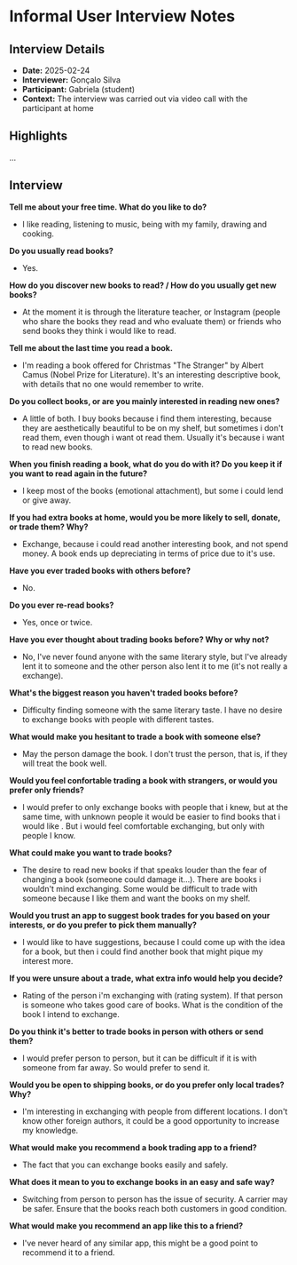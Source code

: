 # Informal User Interview Notes 
## Interview Details 
- **Date:** 2025-02-24 
- **Interviewer:** Gonçalo Silva 
- **Participant:** Gabriela (student)
- **Context:** The interview was carried out via video call with the participant at home 


## Highlights

...

## Interview
    
**Tell me about your free time. What do you like to do?**
- I like reading, listening to music, being with my family, drawing and cooking.

**Do you usually read books?**
- Yes.

**How do you discover new books to read? / How do you usually get new books?**
- At the moment it is through the literature teacher, or Instagram (people who share the books they read and who evaluate them)
or friends who send books they think i would like to read.

**Tell me about the last time you read a book.**
- I'm reading a book offered for Christmas "The Stranger" by Albert Camus (Nobel Prize for Literature).
It's an interesting descriptive book, with details that no one would remember to write.

**Do you collect books, or are you mainly interested in reading new ones?**
- A little of both. I buy books because i find them interesting, because they are aesthetically beautiful to be on my shelf, 
but sometimes i don't read them, even though i want ot read them.
Usually it's because i want to read new books.

**When you finish reading a book, what do you do with it? Do you keep it if you want to read again in the future?**
- I keep most of the books (emotional attachment), but some i could lend or give away.

**If you had extra books at home, would you be more likely to sell, donate, or trade them? Why?**
- Exchange, because i could read another interesting book, and not spend money.
A book ends up depreciating in terms of price due to it's use.

**Have you ever traded books with others before?**
- No.
		
**Do you ever re-read books?**
- Yes, once or twice.

**Have you ever thought about trading books before? Why or why not?**
- No, I've never found anyone with the same literary style, but I've already lent it to someone and the other person also lent it to me (it's not really a exchange).

**What's the biggest reason you haven't traded books before?**
- Difficulty finding someone with the same literary taste.
I have no desire to exchange books with people with different tastes.

**What would make you hesitant to trade a book with someone else?**
- May the person damage the book.
I don't trust the person, that is, if they will treat the book well.

**Would you feel confortable trading a book with strangers, or would you prefer only friends?**
- I would prefer to only exchange books with people that i knew, but at the same time, 
    with unknown people it would be easier to find books
    that i would like
.
But i would feel comfortable exchanging, but only with people I know.

**What could make you want to trade books?**
- The desire to read new books if that speaks louder than the fear of changing a book (someone could damage it...).
There are books i wouldn't mind exchanging.
Some would be difficult to trade with someone because I like them and want the books on my shelf.

**Would you trust an app to suggest book trades for you based on your interests, or do you prefer to pick them manually?**
- I would like to have suggestions, because I could come up with the idea for a book, but then i could find another book that might pique my interest more.

**If you were unsure about a trade, what extra info would help you decide?**
- Rating of the person i'm exchanging with (rating system).
If that person is someone who takes good care of books.
What is the condition of the book I intend to exchange.

**Do you think it's better to trade books in person with others or send them?**
- I would prefer person to person, but it can be difficult if it is with someone from far away.
So would prefer to send it.

**Would you be open to shipping books, or do you prefer only local trades? Why?**
- I'm interesting in exchanging with people from different locations.
I don't know other foreign authors, it could be a good opportunity to increase my knowledge.

**What would make you recommend a book trading app to a friend?**
- The fact that you can exchange books easily and safely.

**What does it mean to you to exchange books in an easy and safe way?**
- Switching from person to person has the issue of security. A carrier may be safer.
Ensure that the books reach both customers in good condition.

**What would make you recommend an app like this to a friend?**
- I've never heard of any similar app, this might be a good point to recommend it to a friend.